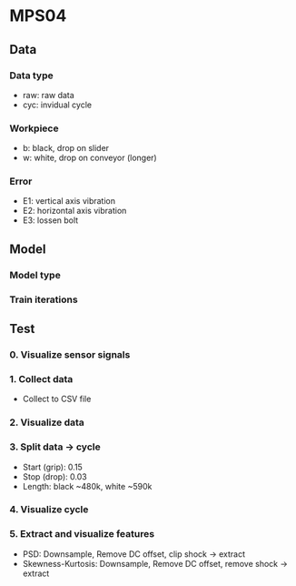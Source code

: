 # MPS04

## Data
### Data type
- raw: raw data
- cyc: invidual cycle
### Workpiece
- b: black, drop on slider
- w: white, drop on conveyor (longer)
### Error
- E1: vertical axis vibration
- E2: horizontal axis vibration
- E3: lossen bolt

## Model
### Model type
### Train iterations

## Test
### 0. Visualize sensor signals
### 1. Collect data
- Collect to CSV file
### 2. Visualize data
### 3. Split data -> cycle
- Start (grip): 0.15
- Stop (drop): 0.03
- Length: black ~480k, white ~590k
### 4. Visualize cycle
### 5. Extract and visualize features
- PSD: Downsample, Remove DC offset, clip shock -> extract
- Skewness-Kurtosis: Downsample, Remove DC offset, remove shock -> extract
